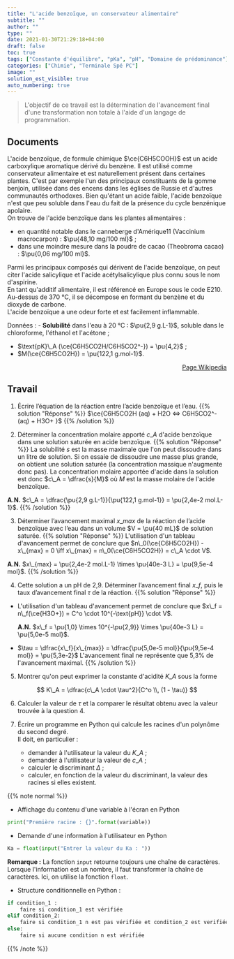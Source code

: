 ```yaml
---
title: "L'acide benzoïque, un conservateur alimentaire"
subtitle: ""
author: ""
type: ""
date: 2021-01-30T21:29:18+04:00
draft: false
toc: true
tags: ["Constante d'équilibre", "pKa", "pH", "Domaine de prédominance"]
categories: ["Chimie", "Terminale Spé PC"]
image: ""
solution_est_visible: true
auto_numbering: true
---
```


> L'objectif de ce travail est la détermination de l'avancement final d'une transformation non totale à l'aide d'un langage de programmation.

## Documents

L'acide benzoïque, de formule chimique $\ce{C6H5COOH}$ est un acide carboxylique aromatique dérivé du benzène. Il est utilisé comme conservateur alimentaire et est naturellement présent dans certaines plantes. C'est par exemple l'un des principaux constituants de la gomme benjoin, utilisée dans des encens dans les églises de Russie et d'autres communautés orthodoxes. Bien qu'étant un acide faible, l'acide benzoïque n'est que peu soluble dans l'eau du fait de la présence du cycle benzénique apolaire.\
On trouve de l'acide benzoïque dans les plantes alimentaires :

- en quantité notable dans le canneberge d'Amérique11 (Vaccinium macrocarpon) : $\pu{48,10 mg/100 ml}$ ;
- dans une moindre mesure dans la poudre de cacao (Theobroma cacao) : $\pu{0,06 mg/100 ml}$.

Parmi les principaux composés qui dérivent de l'acide benzoïque, on peut citer l'acide salicylique et l'acide acétylsalicylique plus connu sous le nom d'aspirine.\
En tant qu'additif alimentaire, il est référencé en Europe sous le code E210.\
Au-dessus de 370&nbsp;°C, il se décompose en formant du benzène et du dioxyde de carbone.\
L'acide benzoïque a une odeur forte et est facilement inflammable.

Données
: - **Solubilité** dans l'eau à 20&nbsp;°C : $\pu{2,9 g.L-1}$, soluble dans le chloroforme, l'éthanol et l'acétone ;

- $\text{pK}\_A (\ce{C6H5CO2H/C6H5CO2^-}) = \pu{4,2}$ ;
- $M(\ce{C6H5CO2H}) = \pu{122,1 g.mol-1}$.

<div style="text-align: right;">
   <a href="https://fr.wikipedia.org/wiki/Acide_benzoïque" target="_blank">Page Wikipedia</a>
</div>

## Travail

1. Écrire l’équation de la réaction entre l’acide benzoïque et l’eau.
{{% solution "Réponse" %}}
$\ce{C6H5CO2H (aq) + H2O <=> C6H5CO2^- (aq) + H3O+ }$
{{% /solution %}}

2. Déterminer la concentration molaire apporté $c\_A$ d'acide benzoïque dans une solution saturée en acide benzoïque.
{{% solution "Réponse" %}}
La solubilité $s$ est la masse maximale que l'on peut dissoudre dans un litre de solution. Si on essaie de dissoudre une masse plus grande, on obtient une solution saturée (la concentration massique n'augmente donc pas). La concentration molaire apportée d'acide dans la solution est donc $c\_A = \dfrac{s}{M}$ où $M$ est la masse molaire de l'acide benzoïque.

**A.N.** $c\_A = \dfrac{\pu{2,9 g.L-1}}{\pu{122,1 g.mol-1}} = \pu{2,4e-2 mol.L-1}$.
{{% /solution %}}

3. Déterminer l’avancement maximal $x\_{max}$ de la réaction de l’acide benzoïque avec l’eau dans un volume $V = \pu{40 mL}$ de solution saturée.
{{% solution "Réponse" %}}
L'utilisation d'un tableau d'avancement permet de conclure que $n\_0(\ce{C6H5CO2H}) - x\_{max} = 0 \iff x\_{max} = n\_0(\ce{C6H5CO2H}) = c\_A \cdot V$.

**A.N.** $x\_{max} = \pu{2,4e-2 mol.L-1} \times \pu{40e-3 L} = \pu{9,5e-4 mol}$.
{{% /solution %}}

4. Cette solution a un pH de 2,9. Déterminer l’avancement final $x\_f$, puis le taux d’avancement final $\tau$ de la réaction.
{{% solution "Réponse" %}}

- L'utilisation d'un tableau d'avancement permet de conclure que $x\_f = n\_f(\ce{H3O+}) = C^o \cdot 10^{-\text{pH}} \cdot V$.

   **A.N.** $x\_f = \pu{1,0} \times 10^{-\pu{2,9}} \times \pu{40e-3 L} = \pu{5,0e-5 mol}$.

- $\tau = \dfrac{x\_f}{x\_{max}} = \dfrac{\pu{5,0e-5 mol}}{\pu{9,5e-4 mol}} = \pu{5,3e-2}$ L'avancement final ne représente que 5,3% de l'avancement maximal.
{{% /solution %}}

5. Montrer qu'on peut exprimer la constante d'acidité $K\_A$ sous la forme

$$
    K\_A = \dfrac{c\_A \cdot \tau^2}{C^o \\, (1 - \tau)}
$$

6. Calculer la valeur de $\tau$ et la comparer le résultat obtenu avec la valeur trouvée à la question 4.

7. Écrire un programme en Python qui calcule les racines d'un polynôme du second degré.\
Il doit, en particulier :
   - demander à l'utilisateur la valeur du $K\_A$ ;
   - demander à l'utilisateur la valeur de $c\_A$ ;
   - calculer le discriminant $\Delta$ ;
   - calculer, en fonction de la valeur du discriminant, la valeur des racines si elles existent.

{{% note normal %}}

- Affichage du contenu d'une variable à l'écran en Python

```python
print("Première racine : {}".format(variable))
```

- Demande d'une information à l'utilisateur en Python

```python
Ka = float(input("Entrer la valeur du Ka : "))
```

**Remarque :** La fonction `input` retourne toujours une chaîne de caractères. Lorsque l'information est un nombre, il faut transformer la chaîne de caractères. Ici, on utilise la fonction `float`.

- Structure conditionnelle en Python :

```python
if condition_1 :
    faire si condition_1 est vérifiée
elif condition_2:
    faire si condition_1 n est pas vérifiée et condition_2 est verifiée
else:
    faire si aucune condition n est vérifiée
```

{{% /note %}}
